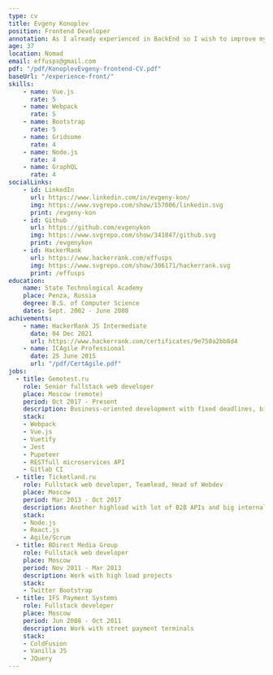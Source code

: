 ```yaml
---
type: cv
title: Evgeny Konoplev
position: Frontend Developer
annotation: As I already experienced in BackEnd so I wish to improve my skills in frontend or mobile development. Also i'm learning about Web3 technologies and interested in relevant work.
age: 37
location: Nomad
email: effusps@gmail.com
pdf: "/pdf/KonoplevEvgeny-frontend-CV.pdf"
baseUrl: "/experience-front/"
skills: 
    - name: Vue.js
      rate: 5
    - name: Webpack
      rate: 5
    - name: Bootstrap
      rate: 5
    - name: Gridsome
      rate: 4
    - name: Node.js
      rate: 4
    - name: GraphQL
      rate: 4
socialLinks:
    - id: LinkedIn
      url: https://www.linkedin.com/in/evgeny-kon/
      img: https://www.svgrepo.com/show/157006/linkedin.svg
      print: /evgeny-kon
    - id: Github
      url: https://github.com/evgenykon
      img: https://www.svgrepo.com/show/341847/github.svg
      print: /evgenykon
    - id: HackerRank
      url: https://www.hackerrank.com/effusps
      img: https://www.svgrepo.com/show/306171/hackerrank.svg
      print: /effusps
education:
    name: State Technological Academy
    place: Penza, Russia
    degree: B.S. of Computer Science
    dates: Sept. 2002 - June 2008
achivements:
    - name: HackerRank JS Intermediate
      date: 04 Dec 2021
      url: https://www.hackerrank.com/certificates/9e750a2bb8d4
    - name: ICAgile Professional
      date: 25 June 2015
      url: "/pdf/CertAgile.pdf"
jobs:
  - title: Gemotest.ru
    role: Senior fullstack web developer
    place: Moscow (remote)
    period: Oct 2017 - Present
    description: Business-oriented development with fixed deadlines, big feature teams and complex internal production algorithms.
    stack: 
    - Webpack
    - Vue.js
    - Vuetify
    - Jest
    - Pupeteer
    - RESTfull microservices API
    - Gitlab CI
  - title: Ticketland.ru
    role: Fullstack web developer, Teamlead, Head of Webdev
    place: Moscow
    period: Mar 2013 - Oct 2017
    description: Another highload with lot of B2B APIs and big internal infrastructure.
    stack:
    - Node.js
    - React.js
    - Agile/Scrum
  - title: BDirect Media Group
    role: Fullstack web developer
    place: Moscow
    period: Nov 2011 - Mar 2013
    description: Work with high load projects
    stack: 
    - Twitter Bootstrap
  - title: IFS Payment Systems
    role: Fullstack developer
    place: Moscow
    period: Jun 2008 - Oct 2011
    description: Work with street payment terminals
    stack: 
    - ColdFusion
    - Vanilla JS
    - JQuery
---
```

